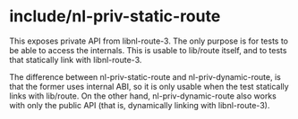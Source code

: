 include/nl-priv-static-route
============================

This exposes private API from libnl-route-3. The only purpose is for tests to
be able to access the internals.  This is usable to lib/route itself, and to
tests that statically link with libnl-route-3.

The difference between nl-priv-static-route and nl-priv-dynamic-route, is that
the former uses internal ABI, so it is only usable when the test statically
links with lib/route.  On the other hand, nl-priv-dynamic-route also works with
only the public API (that is, dynamically linking with libnl-route-3).
